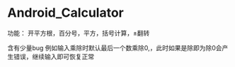﻿# Android_Calculator
功能：
开平方根，百分号，平方，括号计算，±翻转

含有少量bug
例如输入乘除时默认最后一个数乘除0,，此时如果是除即为除0会产生错误，继续输入即可恢复正常
